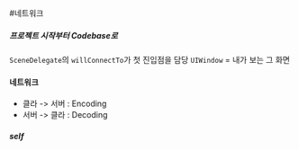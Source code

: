 #네트워크 

##### 프로젝트 시작부터 Codebase로
`SceneDelegate`의 `willConnectTo`가 첫 진입점을 담당
`UIWindow` = 내가 보는 그 화면

#### 네트워크
- 클라 -> 서버 : Encoding
- 서버 -> 클라 : Decoding

##### self
